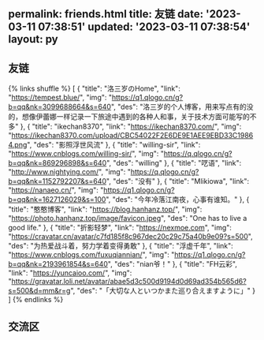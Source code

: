 permalink: friends.html
title: 友链
date: '2023-03-11 07:38:51'
updated: '2023-03-11 07:38:54'
layout: py
---

## 友链

<!-- - [![折影轻梦](https://cravatar.cn/avatar/c7fd185f8c967dec20c29c75a40b9e09?s=500)](https://nexmoe.com/ '折影轻梦') -->

{% links shuffle %}
[
 {
  "title": "洛三岁のHome",
  "link": "https://tempest.blue/",
  "img": "https://q1.qlogo.cn/g?b=qq&nk=3099688664&s=640",
  "des": "洛三岁的个人博客，用来写点有的没的，想像伊蕾娜一样记录一下旅途中遇到的各种人和事，关于技术方面可能写的不多"
 },
 {
  "title": "ikechan8370",
  "link": "https://ikechan8370.com/",
  "img": "https://ikechan8370.com/upload/CBC54022F2E6DE9E1AEE9EBD33C19864.png",
  "des": "影照浮世风流"
 },
 {
  "title": "willing-sir",
  "link": "https://www.cnblogs.com/willing-sir/",
  "img": "https://q.qlogo.cn/g?b=qq&nk=869296898&s=640",
  "des": "willing"
 },
 {
  "title": "呓语",
  "link": "http://www.nightying.com/",
  "img": "https://q.qlogo.cn/g?b=qq&nk=1152792207&s=640",
  "des": "没有"
 },
 {
  "title": "Mlikiowa",
  "link": "https://nanaeo.cn/",
  "img": "https://q1.qlogo.cn/g?b=qq&nk=1627126029&s=100",
  "des": "今年冷落江南夜，心事有谁知。"
 },
 {
  "title": "憨憨博客",
  "link": "https://blog.hanhanz.top/",
  "img": "https://photo.hanhanz.top/image/favicon.jpeg",
  "des": "One has to live a good life."
 },
 {
  "title": "折影轻梦",
  "link": "https://nexmoe.com",
  "img": "https://cravatar.cn/avatar/c7fd185f8c967dec20c29c75a40b9e09?s=500",
  "des": "为热爱战斗着，努力学着变得勇敢"
 },
 {
  "title": "浮虚千年",
  "link": "https://www.cnblogs.com/fuxuqiannian/",
  "img": "https://q1.qlogo.cn/g?b=qq&nk=2193961854&s=640",
  "des": "nian爷！"
 },
 {
  "title": "FH云彩",
  "link": "https://yuncaioo.com/",
  "img": "https://gravatar.loli.net/avatar/abae5d3c500d9194d0d69ad354b565d6?s=500&d=mm&r=g",
  "des": "「大切な人といつかまた巡り合えますように」"
 }
]
{% endlinks %}

## 交流区
